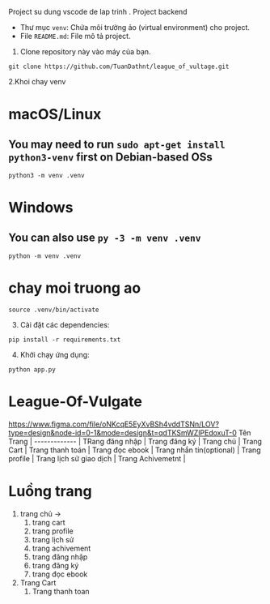 Project su dung vscode de lap trinh . Project backend

- Thư mục `venv`: Chứa môi trường ảo (virtual environment) cho project.
- File `README.md`: File mô tả project.

1. Clone repository này vào máy của bạn.

```commandline
git clone https://github.com/TuanDathnt/league_of_vultage.git
```

2.Khoi chay venv

# macOS/Linux

## You may need to run `sudo apt-get install python3-venv` first on Debian-based OSs

```commandline
python3 -m venv .venv
```

# Windows

## You can also use `py -3 -m venv .venv`

```commandline
python -m venv .venv
```

# chay moi truong ao

```commandline
source .venv/bin/activate
```

3. Cài đặt các dependencies:

```commandline
pip install -r requirements.txt
```

4. Khởi chạy ứng dụng:

```commandline
python app.py
```

# League-Of-Vulgate

https://www.figma.com/file/oNKcqE5EyXvBSh4vddTSNn/LOV?type=design&node-id=0-1&mode=design&t=qdTKSmWZlPEdoxuT-0
Tên Trang |
------------- |
TRang đăng nhập |
Trang đăng ký |
Trang chủ |
Trang Cart |
Trang thanh toán |
Trang đọc ebook |
Trang nhắn tin(optional) |
Trang profile |
Trang lịch sử giao dịch |
Trang Achivemetnt |

# Luồng trang

1. trang chủ ->
   1. trang cart
   2. trang profile
   3. trang lịch sử
   4. trang achivement
   5. trang đăng nhập
   6. trang đăng ký
   7. trang đọc ebook
2. Trang Cart
   1. Trang thanh toan
